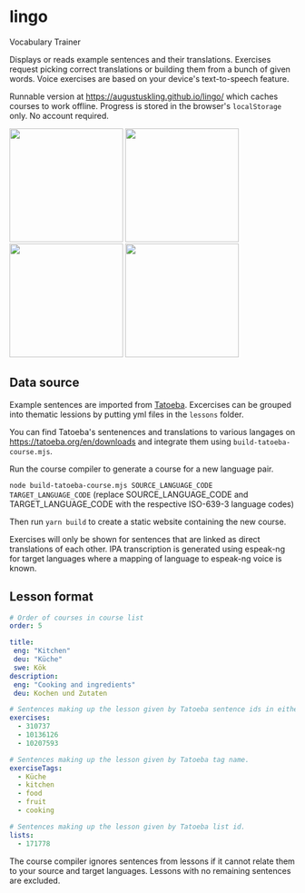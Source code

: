 # lingo
Vocabulary Trainer

Displays or reads example sentences and their translations. Exercises request picking correct translations or building them from a bunch of given words. Voice exercises are based on your device's text-to-speech feature.

Runnable version at https://augustuskling.github.io/lingo/ which caches courses to work offline. Progress is stored in the browser's `localStorage` only. No account required.

<img src="https://github.com/AugustusKling/lingo/assets/599177/e4432013-921b-4500-978b-8445f9a0ac23" width=200>
<img src="https://github.com/AugustusKling/lingo/assets/599177/20426cf5-c753-40b5-af79-723547d69258" width=200>
<img src="https://github.com/AugustusKling/lingo/assets/599177/0d01e168-ae7a-49c6-b360-7b7af25dad9d" width=200>
<img src="https://github.com/AugustusKling/lingo/assets/599177/e50046e8-f3fe-48ad-8682-ca888866a606" width=200>


## Data source
Example sentences are imported from [Tatoeba](https://tatoeba.org/). Excercises can be grouped into thematic lessions by putting yml files in the `lessons` folder.

You can find Tatoeba's sentenences and translations to various langages on https://tatoeba.org/en/downloads and integrate them using `build-tatoeba-course.mjs`.

Run the course compiler to generate a course for a new language pair.

`node build-tatoeba-course.mjs SOURCE_LANGUAGE_CODE TARGET_LANGUAGE_CODE` (replace SOURCE_LANGUAGE_CODE and TARGET_LANGUAGE_CODE with the respective ISO-639-3 language codes)

Then run `yarn build` to create a static website containing the new course.

Exercises will only be shown for sentences that are linked as direct translations of each other. IPA transcription is generated using espeak-ng for target languages where a mapping of language to espeak-ng voice is known.

## Lesson format
```yml
# Order of courses in course list
order: 5

title:
 eng: "Kitchen"
 deu: "Küche"
 swe: Kök
description:
 eng: "Cooking and ingredients"
 deu: Kochen und Zutaten

# Sentences making up the lesson given by Tatoeba sentence ids in either source language, target language or English.
exercises:
  - 310737
  - 10136126
  - 10207593

# Sentences making up the lesson given by Tatoeba tag name.
exerciseTags:
  - Küche
  - kitchen
  - food
  - fruit
  - cooking

# Sentences making up the lesson given by Tatoeba list id.
lists:
  - 171778
```

The course compiler ignores sentences from lessons if it cannot relate them to your source and target languages. Lessons with no remaining sentences are excluded.
